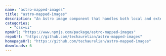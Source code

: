 ```yaml
---
name: "astro-mapped-images"
title: "astro-mapped-images"
description: "An Astro image component that handles both local and external images and includes the correct width and height attributes using pre-generated image maps."
categories:
  - "css+ui"
npmUrl: "https://www.npmjs.com/package/astro-mapped-images"
repoUrl: "https://github.com/techaurelian/astro-mapped-images"
homepageUrl: "https://github.com/techaurelian/astro-mapped-images"
downloads: 6
---
```

